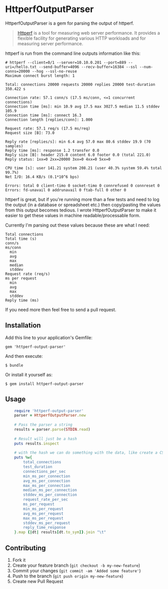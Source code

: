 # HttperfOutputParser

HttperfOutputParser is a gem for parsing the output of httperf.

> [Httperf](http://code.google.com/p/httperf/) is a tool for measuring web server performance. It provides a flexible facility for generating various HTTP workloads and for measuring server performance.

httperf is run from the command line outputs information like this:

    # httperf --client=0/1 --server=10.10.0.201 --port=889 --uri=/hello.txt --send-buffer=4096 --recv-buffer=16384 --ssl --num-conns=20000 --hog --ssl-no-reuse
    Maximum connect burst length: 1

    Total: connections 20000 requests 20000 replies 20000 test-duration 350.422 s

    Connection rate: 57.1 conn/s (17.5 ms/conn, <=1 concurrent connections)
    Connection time [ms]: min 10.9 avg 17.5 max 3027.5 median 11.5 stddev 105.9
    Connection time [ms]: connect 16.3
    Connection length [replies/conn]: 1.000

    Request rate: 57.1 req/s (17.5 ms/req)
    Request size [B]: 73.0

    Reply rate [replies/s]: min 6.4 avg 57.0 max 80.6 stddev 19.9 (70 samples)
    Reply time [ms]: response 1.2 transfer 0.0
    Reply size [B]: header 215.0 content 6.0 footer 0.0 (total 221.0)
    Reply status: 1xx=0 2xx=20000 3xx=0 4xx=0 5xx=0

    CPU time [s]: user 141.21 system 208.21 (user 40.3% system 59.4% total 99.7%)
    Net I/O: 16.4 KB/s (0.1*10^6 bps)

    Errors: total 0 client-timo 0 socket-timo 0 connrefused 0 connreset 0
    Errors: fd-unavail 0 addrunavail 0 ftab-full 0 other 0

httperf is great, but if you're running more than a few tests and need to log the output (in a database or spreadsheet etc.) then copy/pasting the values from this output becomes tedious. I wrote HttperfOutputParser to make it easier to get these values in machine readable/processable form.

Currently I'm parsing out these values because these are what I need:

    Total connections
    Total time (s)
    conn/s
    ms/conn
      min
      avg
      max
      median
      stddev
    Request rate (req/s)
    ms per request
      min
      avg
      max
      stddev
    Reply time (ms)

If you need more then feel free to send a pull request.

## Installation

Add this line to your application's Gemfile:

    gem 'httperf-output-parser'

And then execute:

    $ bundle

Or install it yourself as:

    $ gem install httperf-output-parser

## Usage

``` ruby
    require 'httperf-output-parser'
    parser = HttperfOutputParser.new
	
    # Pass the parser a string
    results = parser.parse(STDIN.read)
	
    # Result will just be a hash
    puts results.inspect
	
    # with the hash we can do something with the data, like create a CSV:
    puts %w{
        total_connections
        test_duration
        connections_per_sec
        min_ms_per_connection
        avg_ms_per_connection
        max_ms_per_connection
        median_ms_per_connection
        stddev_ms_per_connection
        request_rate_per_sec
        ms_per_request
        min_ms_per_request
        avg_ms_per_request
        max_ms_per_request
        stddev_ms_per_request
        reply_time_response
    }.map {|dt| results[dt.to_sym]}.join "\t"
```

## Contributing

1. Fork it
2. Create your feature branch (`git checkout -b my-new-feature`)
3. Commit your changes (`git commit -am 'Added some feature'`)
4. Push to the branch (`git push origin my-new-feature`)
5. Create new Pull Request
